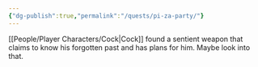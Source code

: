 ```yaml
---
{"dg-publish":true,"permalink":"/quests/pi-za-party/"}
---
```


[[People/Player Characters/Cock\|Cock]] found a sentient weapon that claims to know his forgotten past and has plans for him.  Maybe look into that.
